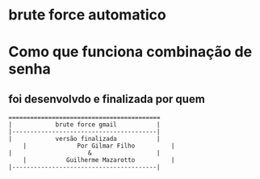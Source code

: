 # brute  force automatico

# Como que funciona combinação de senha

##  foi desenvolvdo e finalizada por quem  
	==========================================
	|            brute force gmail           |
	|----------------------------------------|
	|            versão finalizada           |
        |              Por Gilmar Filho          |
	|                     &                  |
        |           Guilherme Mazarotto          | 
	|----------------------------------------|
	
